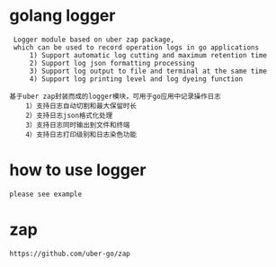 # golang logger

     Logger module based on uber zap package,
     which can be used to record operation logs in go applications
         1) Support automatic log cutting and maximum retention time
         2) Support log json formatting processing
         3) Support log output to file and terminal at the same time
         4) Support log printing level and log dyeing function
         
    基于uber zap封装而成的logger模块，可用于go应用中记录操作日志
        1）支持日志自动切割和最大保留时长
        2）支持日志json格式化处理
        3）支持日志同时输出到文件和终端
        4）支持日志打印级别和日志染色功能

# how to use logger

    please see example
    
# zap
    
    https://github.com/uber-go/zap

